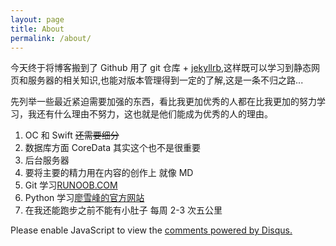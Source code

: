 ```yaml
---
layout: page
title: About
permalink: /about/
---
```

今天终于将博客搬到了 Github 用了 git 仓库 + [jekyllrb](http://jekyllrb.com/),这样既可以学习到静态网页和服务器的相关知识,也能对版本管理得到一定的了解,这是一条不归之路...

先列举一些最近紧迫需要加强的东西，看比我更加优秀的人都在比我更加的努力学习，我还有什么理由不努力，这也就是他们能成为优秀的人的理由。

1. OC 和 Swift ~~还需要细分~~
2. 数据库方面 CoreData 其实这个也不是很重要
3. 后台服务器
4. 要将主要的精力用在内容的创作上 就像 MD
5. Git 学习[RUNOOB.COM](http://www.runoob.com/git/git-tutorial.html)
6. Python 学习[廖雪峰的官方网站](http://www.liaoxuefeng.com/wiki/0014316089557264a6b348958f449949df42a6d3a2e542c000)
7. 在我还能跑步之前不能有小肚子 每周 2-3 次五公里

<div id="disqus_thread"></div>
<script>
/**
* RECOMMENDED CONFIGURATION VARIABLES: EDIT AND UNCOMMENT THE SECTION BELOW TO INSERT DYNAMIC VALUES FROM YOUR PLATFORM OR CMS.
* LEARN WHY DEFINING THESE VARIABLES IS IMPORTANT: https://disqus.com/admin/universalcode/#configuration-variables
*/

var disqus_config = function () {
this.page.url = fdson.com/about; // Replace PAGE_URL with your page's canonical URL variable
this.page.identifier = about; // Replace PAGE_IDENTIFIER with your page's unique identifier variable
};

(function() { // DON'T EDIT BELOW THIS LINE
var d = document, s = d.createElement('script');

s.src = '//foosion.disqus.com/embed.js';

s.setAttribute('data-timestamp', +new Date());
(d.head || d.body).appendChild(s);
})();
</script>
<noscript>Please enable JavaScript to view the <a href="https://disqus.com/?ref_noscript" rel="nofollow">comments powered by Disqus.</a></noscript>

